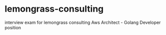 # lemongrass-consulting

interview exam for lemongrass consulting Aws Architect - Golang Developer position
